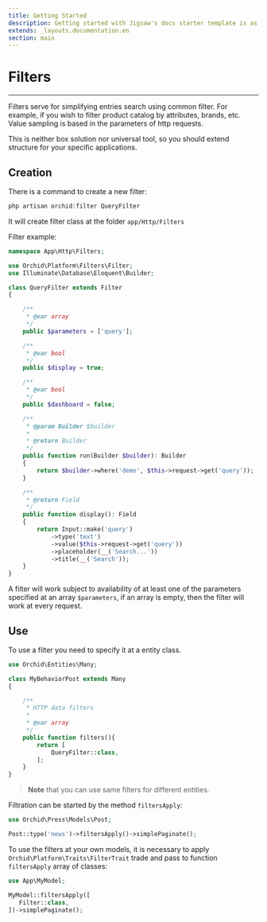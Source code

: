 ```yaml
---
title: Getting Started
description: Getting started with Jigsaw's docs starter template is as easy as 1, 2, 3.
extends: _layouts.documentation.en
section: main
---
```


# Filters
----------

Filters serve for simplifying entries search using common filter.
For example, if you wish to filter product catalog by attributes, brands, etc.
Value sampling is based in the parameters of http requests.

This is neither box solution nor universal tool, so you should extend structure for your specific applications.

## Creation

There is a command to create a new filter:

```php
php artisan orchid:filter QueryFilter
```

It will create filter class at the folder `app/Http/Filters`


Filter example:
```php
namespace App\Http\Filters;

use Orchid\Platform\Filters\Filter;
use Illuminate\Database\Eloquent\Builder;

class QueryFilter extends Filter
{

    /**
     * @var array
     */
    public $parameters = ['query'];

    /**
     * @var bool
     */
    public $display = true;

    /**
     * @var bool
     */
    public $dashboard = false;

    /**
     * @param Builder $builder
     *
     * @return Builder
     */
    public function run(Builder $builder): Builder
    {
        return $builder->where('demo', $this->request->get('query'));
    }

    /**
     * @return Field
     */
    public function display(): Field
    {
        return Input::make('query')
            ->type('text')
            ->value($this->request->get('query'))
            ->placeholder(__('Search...'))
            ->title(__('Search'));
    }
}
```

A filter will work subject to availability of at least one of the parameters specified at an array `$parameters`, if an array is empty, then the filter will work at every request.

## Use

To use a filter you need to specify it at a entity class.
```php
use Orchid\Entities\Many;

class MyBehaviorPost extends Many
{

    /**
     * HTTP data filters
     *
     * @var array
     */
    public function filters(){
        return [
            QueryFilter::class,
        ];
    }
}
```

> **Note** that you can use same filters for different entities.


Filtration can be started by the method `filtersApply`:
```php
use Orchid\Press\Models\Post;

Post::type('news')->filtersApply()->simplePaginate();
```


To use the filters at your own models, it is necessary to apply `Orchid\Platform\Traits\FilterTrait` trade and pass to function `filtersApply` array of classes:

```php
use App\MyModel;

MyModel::filtersApply([
   Filter::class,
])->simplePaginate();

```
